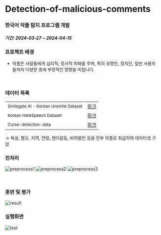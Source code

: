 # Detection-of-malicious-comments
### 한국어 악플 탐지 프로그램 개발

##### 기간: 2024-03-27 ~ 2024-04-15


### 프로젝트 배경
* 악플은 사람들에게 심리적, 정서적 피해를 주며, 특히 유명인, 정치인, 일반 사용자들까지 다양한 층에 부정적인 영향을 미칩니다.

<br>

### 데이터 목록
<table>
  <tr>
    <td><small>Smilegate AI - Korean Unsmile Dataset</small></td>
    <td><a href="https://github.com/smilegate-ai/korean_unsmile_dataset">링크</a></td>
  </tr>
  <tr>
    <td><small>Korean HateSpeech Dataset</small></td>
    <td><a href="https://github.com/kocohub/korean-hate-speech">링크</a></td>
  </tr>
  <tr>
    <td><small>Curse-detection-data</small></td>
    <td><a href="https://github.com/2runo/Curse-detection-data">링크</a></td>
  </tr>
</table>
&rightarrow; 욕설, 혐오, 지역, 연령, 젠더갈등, 비하발언 등을 전부 악플로 취급하여 데이터셋 구성


### 전처리
![preprocess1](https://github.com/user-attachments/assets/2741483f-12e0-4f29-8f2e-1e6422b69734)
![preprocess2](https://github.com/user-attachments/assets/63cb81ad-209b-4c87-a741-b49e4dd92d50)
![preprocess3](https://github.com/user-attachments/assets/dc13fe3b-cd12-4a23-985f-ffda0fe402bb)

<br>

### 훈련 및 평가
![result](https://github.com/user-attachments/assets/68e5dc19-3f1b-4795-98e6-7f0216215754)

### 실행화면
![test](https://github.com/user-attachments/assets/6ba18644-77db-47ce-858c-d824004569d6)